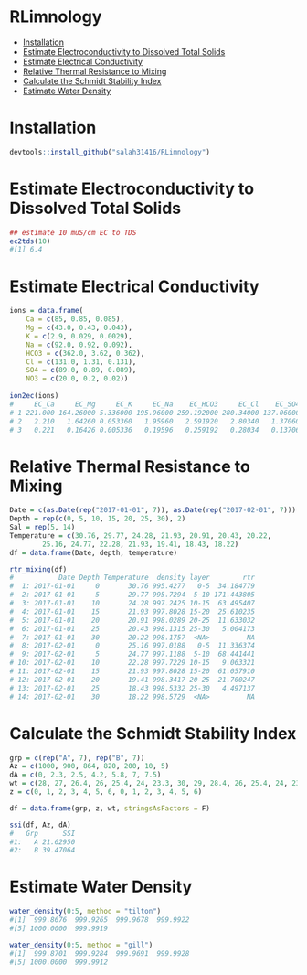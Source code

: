 # RLimnology

* [Installation](#installation)
* [Estimate Electroconductivity to Dissolved Total Solids](#estimate-electroconductivity-to-dissolved-total-solids)
* [Estimate Electrical Conductivity](#estimate-electrical-conductivity)
* [Relative Thermal Resistance to Mixing](#relative-thermal-resistance-to-mixing)
* [Calculate the Schmidt Stability Index](#calculate-the-schmidt-stability-index)
* [Estimate Water Density](#estimate-water-density)

# Installation

```r
devtools::install_github("salah31416/RLimnology")
```

# Estimate Electroconductivity to Dissolved Total Solids

```r
## estimate 10 muS/cm EC to TDS
ec2tds(10)
#[1] 6.4
```

# Estimate Electrical Conductivity

```r
ions = data.frame(
	Ca = c(85, 0.85, 0.085), 
	Mg = c(43.0, 0.43, 0.043), 
	K = c(2.9, 0.029, 0.0029), 
	Na = c(92.0, 0.92, 0.092), 
	HCO3 = c(362.0, 3.62, 0.362), 
	Cl = c(131.0, 1.31, 0.131), 
	SO4 = c(89.0, 0.89, 0.089), 
	NO3 = c(20.0, 0.2, 0.02))
	
ion2ec(ions)
#     EC_Ca     EC_Mg     EC_K     EC_Na    EC_HCO3     EC_Cl    EC_SO4 EC_NO3      EC_est  TDS_est Factor_TDS
# 1 221.000 164.26000 5.336000 195.96000 259.192000 280.34000 137.06000 23.000 1286.148000 824.9000  0.6413725
# 2   2.210   1.64260 0.053360   1.95960   2.591920   2.80340   1.37060  0.230   12.861480   8.2490  0.6413725
# 3   0.221   0.16426 0.005336   0.19596   0.259192   0.28034   0.13706  0.023    1.286148   0.8249  0.6413725
```

# Relative Thermal Resistance to Mixing

```r
Date = c(as.Date(rep("2017-01-01", 7)), as.Date(rep("2017-02-01", 7)))
Depth = rep(c(0, 5, 10, 15, 20, 25, 30), 2)
Sal = rep(5, 14)
Temperature = c(30.76, 29.77, 24.28, 21.93, 20.91, 20.43, 20.22,
		25.16, 24.77, 22.28, 21.93, 19.41, 18.43, 18.22)
df = data.frame(Date, depth, temperature)

rtr_mixing(df)
#           Date Depth Temperature  density layer        rtr
#  1: 2017-01-01     0       30.76 995.4277   0-5  34.184779
#  2: 2017-01-01     5       29.77 995.7294  5-10 171.443805
#  3: 2017-01-01    10       24.28 997.2425 10-15  63.495407
#  4: 2017-01-01    15       21.93 997.8028 15-20  25.610235
#  5: 2017-01-01    20       20.91 998.0289 20-25  11.633032
#  6: 2017-01-01    25       20.43 998.1315 25-30   5.004173
#  7: 2017-01-01    30       20.22 998.1757  <NA>         NA
#  8: 2017-02-01     0       25.16 997.0188   0-5  11.336374
#  9: 2017-02-01     5       24.77 997.1188  5-10  68.441441
# 10: 2017-02-01    10       22.28 997.7229 10-15   9.063321
# 11: 2017-02-01    15       21.93 997.8028 15-20  61.057910
# 12: 2017-02-01    20       19.41 998.3417 20-25  21.700247
# 13: 2017-02-01    25       18.43 998.5332 25-30   4.497137
# 14: 2017-02-01    30       18.22 998.5729  <NA>         NA
```

# Calculate the Schmidt Stability Index

```r
grp = c(rep("A", 7), rep("B", 7))
Az = c(1000, 900, 864, 820, 200, 10, 5)
dA = c(0, 2.3, 2.5, 4.2, 5.8, 7, 7.5)
wt = c(28, 27, 26.4, 26, 25.4, 24, 23.3, 30, 29, 28.4, 26, 25.4, 24, 23.3)
z = c(0, 1, 2, 3, 4, 5, 6, 0, 1, 2, 3, 4, 5, 6)

df = data.frame(grp, z, wt, stringsAsFactors = F)

ssi(df, Az, dA)
#   Grp      SSI
#1:   A 21.62950
#2:   B 39.47064
``` 

# Estimate Water Density

```r
water_density(0:5, method = "tilton")
#[1]  999.8676  999.9265  999.9678  999.9922
#[5] 1000.0000  999.9919

water_density(0:5, method = "gill")
#[1]  999.8701  999.9284  999.9691  999.9928
#[5] 1000.0000  999.9912
```